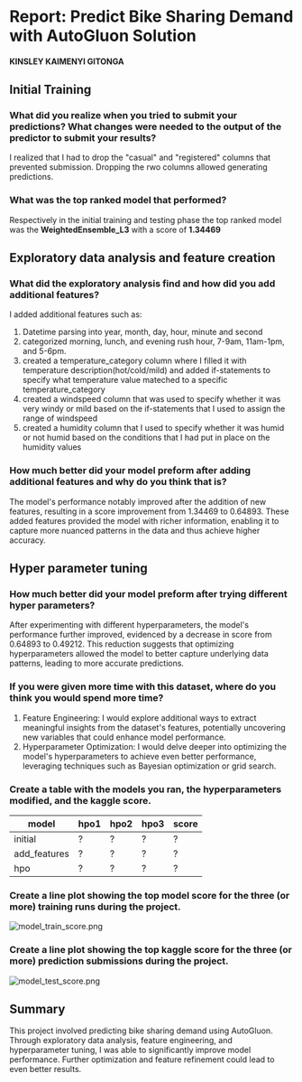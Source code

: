 # Report: Predict Bike Sharing Demand with AutoGluon Solution
#### KINSLEY KAIMENYI GITONGA

## Initial Training
### What did you realize when you tried to submit your predictions? What changes were needed to the output of the predictor to submit your results?
I realized that I had to drop the "casual" and "registered" columns that prevented submission. Dropping the rwo columns allowed generating predictions.

### What was the top ranked model that performed?
Respectively in the initial training and testing phase the top ranked model was the **WeightedEnsemble_L3** with a score of **1.34469** 

## Exploratory data analysis and feature creation
### What did the exploratory analysis find and how did you add additional features?
I added additional features such as:
1. Datetime parsing into year, month, day, hour, minute and second
2. categorized morning, lunch, and evening rush hour, 7-9am, 11am-1pm, and 5-6pm.
3. created a temperature_category column where I filled it with temperature description(hot/cold/mild) and added if-statements to specify what temperature value mateched to a specific temperature_category
4. created a windspeed column that was used to specify whether it was very windy or mild based on the if-statements that I used to assign the range of windspeed
5. created a humidity column that I used to specify whether it was humid or not humid based on the conditions that I had put in place on the humidity values

### How much better did your model preform after adding additional features and why do you think that is?
The model's performance notably improved after the addition of new features, resulting in a score improvement from 1.34469 to 0.64893. These added features provided the model with richer information, enabling it to capture more nuanced patterns in the data and thus achieve higher accuracy.

## Hyper parameter tuning
### How much better did your model preform after trying different hyper parameters?
After experimenting with different hyperparameters, the model's performance further improved, evidenced by a decrease in score from 0.64893 to 0.49212. This reduction suggests that optimizing hyperparameters allowed the model to better capture underlying data patterns, leading to more accurate predictions.

### If you were given more time with this dataset, where do you think you would spend more time?
1. Feature Engineering: I would explore additional ways to extract meaningful insights from the dataset's features, potentially uncovering new variables that could enhance model performance.
2. Hyperparameter Optimization: I would delve deeper into optimizing the model's hyperparameters to achieve even better performance, leveraging techniques such as Bayesian optimization or grid search.

### Create a table with the models you ran, the hyperparameters modified, and the kaggle score.
|model|hpo1|hpo2|hpo3|score|
|--|--|--|--|--|
|initial|?|?|?|?|
|add_features|?|?|?|?|
|hpo|?|?|?|?|

### Create a line plot showing the top model score for the three (or more) training runs during the project.

![model_train_score.png](img/model_train_score.png)

### Create a line plot showing the top kaggle score for the three (or more) prediction submissions during the project.
![model_test_score.png](img/model_test_score.png)

## Summary
This project involved predicting bike sharing demand using AutoGluon. Through exploratory data analysis, feature engineering, and hyperparameter tuning, I was able to significantly improve model performance. Further optimization and feature refinement could lead to even better results.